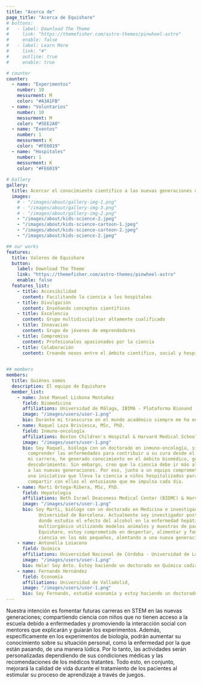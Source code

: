```yaml
---
title: "Acerca de"
page_title: "Acerca de Equishare"
# buttons:
#   - label: Download The Theme
#     link: "https://themefisher.com/astro-themes/pinwheel-astro"
#     enable: false
#   - label: Learn More
#     link: "#"
#     outline: true
#     enable: true

# counter
counter:
  - name: "Experimentos"
    number: 10
    messurment: M
    color: "#A3A1FB"
  - name: "Voluntarios"
    number: 10
    messurment: M
    color: "#5EE2A0"
  - name: "Eventos"
    number: 1
    messurment: K
    color: "#FE6019"
  - name: "Hospitales"
    number: 1
    messurment: K
    color: "#FE6019"
    
# Gallery
gallery:
  title: Acercar el conocimiento científico a las nuevas generaciones de científicos.
  images:
    # - "/images/about/gallery-img-1.png"
    # - "/images/about/gallery-img-3.png"
    # - "/images/about/gallery-img-2.png"
    - "/images/about/kids-science-2.jpeg"
    - "/images/about/kids-science-cartoon-1.jpeg"
    - "/images/about/kids-science-cartoon-2.jpeg"
    - "/images/about/kids-science-2.jpeg"

## our works
features:
  title: Valores de Equishare
  button:
    label: Download The Theme
    link: "https://themefisher.com/astro-themes/pinwheel-astro"
    enable: false
  features_list:
    - title: Accesibilidad
      content: Facilitando la ciencia a los hospitales
    - title: Divulgación
      content: Enseñando conceptos científicos
    - title: Excelencia
      content: Grupo multidisciplinar altamente cualificado
    - title: Innovacion
      content: Grupo de jóvenes de emprendedores
    - title: Compromiso
      content: Profesionales apasionados por la ciencia
    - title: Colaboración
      content: Creando nexos entre el ámbito científico, social y hospitalario
    

## members
members:
  title: Quiénes somos
  description: El equipo de Equishare
  member_list:
    - name: José Manuel Lisbona Montañez
      field: Biomedicina
      affiliations: Universidad de Málaga, IBIMA - Plataforma Bionand
      image: "/images/users/user-1.png"
      bio: Durante mi transcurso en el mundo académico siempre me ha entusiasmado la investigación, por ello decidí en 2015 estudiar la carrera de Biología y el Máster de Biotecnología Avanzada, ambas en la Universidad de Málaga. Trás eso, me incorporé al Grupo de Enfermedades Inflamatorias y autoinmunes del Instituto de Investigación Biomédica de Málaga (IBIMA). Actualmente me encuentro matriculado en el programa de doctorado en Biomedicina de la Universidad de Málaga, donde llevo a cabo mi tesis, enfocada en la búsqueda de biomarcadores de medicina personalizada en enfermedades inflamatorias. Me uní a EquiShare para, junto con mis compañeros, llevar la ciencia a jóvenes con el mismo entusiasmo que tenía yo con su edad, sin que la hospitalización sea un obstáculo para ellos.
    - name: Raquel Laza Briviesca, MSc, PhD.
      field: Inmuno-oncología
      affiliations: Boston Children's Hospital & Harvard Medical School
      image: "/images/users/user-1.png"
      bio: Soy Raquel, bióloga con un doctorado en inmuno-oncología, siempre motivada por
        comprender las enfermedades para contribuir a su cura desde el laboratorio. A lo largo de
        mi carrera, he generado conocimiento en el ámbito biomédico, guiada por mi pasión por el
        descubrimiento. Sin embargo, creo que la ciencia debe ir más allá del laboratorio e inspirar
        a las nuevas generaciones. Por eso, junto a un equipo comprometido, creamos EquiShare,
        una iniciativa que lleva la ciencia a niños hospitalizados para despertar su curiosidad y
        compartir con ellos el entusiasmo que me impulsa cada día.
    - name: Marti Ortega-Ribera, MSc, PhD.
      field: Hepatologia
      affiliations: Beth Israel Deaconess Medical Center (BIDMC) & Harvard Medical School
      image: "/images/users/user-1.png"
      bio: Soy Marti, biólogo con un doctorado en Medicina e investigación traslacional, ambos por la
            Universidad de Barcelona. Actualmente soy investigador postdoctoral en BIDMC en Boston
            donde estudio el efecto del alcohol en la enfermedad hepática, envejecimiento y daño
            multiorgánico utilizando modelos animales y muestras de pacientes. Como parte del equipo
            Equishare, estoy comprometido en despertar, alimentar y fomentar el aprendizaje de la
            ciencia en los más pequeños, alentando a una nueva generación de futuros científicos.
    - name: Antonella Loiacono
      field: Química
      affiliations: Universidad Nacional de Córdoba - Universidad de La Laguna
      image: "/images/users/user-1.png"
      bio: Hola! Soy Anto. Estoy haciendo un doctorado en Química codirigido por la Universidad de La Laguna (España) y la Universidad Nacional de Córdoba (Argentina). Mi investigación se centra en el desarrollo de materiales para la producción de hidrógeno verde, un combustible prometedor para la descarbonización energética. Desde niña, siempre fui curiosa por la ciencia, y esa pasión me llevó a involucrarme en proyectos de divulgación científica. Me encanta compartir el conocimiento y despertar en otros la misma curiosidad que a mí me impulsó.
    - name: Fernando Hernández
      field: Economía
      affiliations: Universidad de Valladolid,
      image: "/images/users/user-1.png"
      bio: Soy Fernando, estudié economía y estoy haciendo un doctorado en finanzas en la Universidad de Valladolid, encontrándome en el último año de tesis. Mi investigación se centra en las finanzas verdes y sostenibles y cómo estas pueden generar valor en el mundo empresarial. Escogí esta temática porque desde siempre tuve por objetivo contribuir a mejorar el mundo que me rodea y aportar a la sociedad. Como parte de este compromiso creo que fomentar la ciencia en los más pequeños y pequeñas puede marcar la diferencia. Como parte del equipo, aporto mi pequeño granito de arena en todo lo que tiene que ver con presupuestos e iniciativas de marketing.
---
```

Nuestra intención es fomentar futuras carreras en STEM en las nuevas generaciones;
compartiendo ciencia con niños que no tienen acceso a la escuela debido a enfermedades y
promoviendo la interacción social con mentores que explicarán y guiarán los experimentos.
Además, específicamente en los experimentos de biología, podrán aumentar su
conocimiento sobre su situación personal, como la enfermedad por la que están pasando,
de una manera lúdica. Por lo tanto, las actividades serán personalizadas dependiendo de
sus condiciones médicas y las recomendaciones de los médicos tratantes. Todo esto, en
conjunto, mejorará la calidad de vida durante el tratamiento de los pacientes al estimular su
proceso de aprendizaje a través de juegos.
